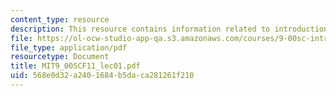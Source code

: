 ```yaml
---
content_type: resource
description: This resource contains information related to introduction to psychology.
file: https://ol-ocw-studio-app-qa.s3.amazonaws.com/courses/9-00sc-introduction-to-psychology-fall-2011/568e0d32a2401684b5daca281261f210_MIT9_00SCF11_lec01.pdf
file_type: application/pdf
resourcetype: Document
title: MIT9_00SCF11_lec01.pdf
uid: 568e0d32-a240-1684-b5da-ca281261f210
---
```

